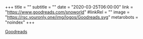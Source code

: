 +++
title = ""
subtitle = ""
date = "2020-03-25T06:00:00"
link = "https://www.goodreads.com/snoworld"
#linkRel = ""
image = "https://rsc.youronly.one/img/logos/Goodreads.svg"
metarobots = "noindex"
+++

<a href="https://www.goodreads.com/snoworld" rel="me noopener external nofollow" referrerpolicy="strict-origin-when-cross-origin">Goodreads</a>
